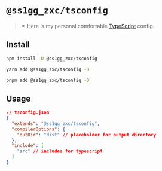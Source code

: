 # `@ss1gg_zxc/tsconfig`

> ✒ Here is my personal comfortable [TypeScript](https://www.typescriptlang.org) config.


## Install

```sh
npm install -D @ss1gg_zxc/tsconfig
```

```sh
yarn add @ss1gg_zxc/tsconfig -D
```

```sh
pnpm add @ss1gg_zxc/tsconfig -D
```

## Usage

```json
// tsconfig.json
{
  "extends": "@ss1gg_zxc/tsconfig",
  "compilerOptions": {
    "outDir": "dist" // placeholder for output directory
  },
  "include": [
    "src" // includes for typescript
  ]
}
```
